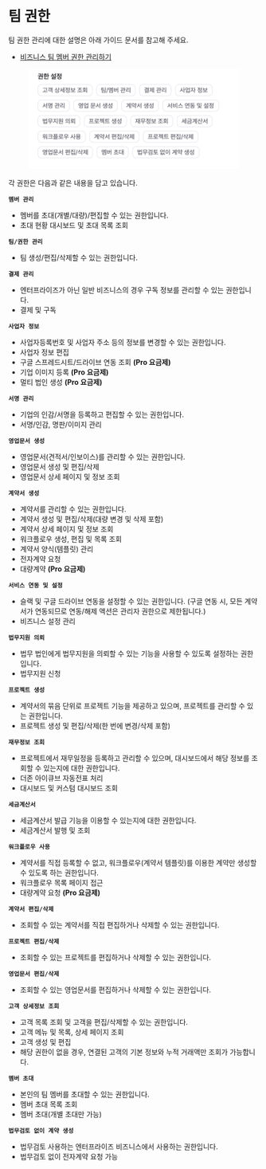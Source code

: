 # 팀 권한

팀 권한 관리에 대한 설명은 아래 가이드 문서를 참고해 주세요.&#x20;

* [비즈니스 팀 멤버 권한 관리하기](../business/3.md) &#x20;



<figure><img src="../.gitbook/assets/image (6).png" alt=""><figcaption></figcaption></figure>

각 권한은 다음과 같은 내용을 담고 있습니다.&#x20;

**`멤버 관리`**

* 멤버를 초대(개별/대량)/편집할 수 있는 권한입니다.
* 초대 현황 대시보드 및 초대 목록 조회

**`팀/권한 관리`**

* 팀 생성/편집/삭제할 수 있는 권한입니다.&#x20;

**`결제 관리`**

* 엔터프라이즈가 아닌 일반 비즈니스의 경우 구독 정보를 관리할 수 있는 권한입니다.
* 결제 및 구독

**`사업자 정보`**

* 사업자등록번호 및 사업자 주소 등의 정보를 변경할 수 있는 권한입니다.
* 사업자 정보 편집
* 구글 스프레드시트/드라이브 연동 조회 **(Pro 요금제)**
* 기업 이미지 등록 **(Pro 요금제)**
* 멀티 법인 생성 **(Pro 요금제)**

**`서명 관리`**

* 기업의 인감/서명을 등록하고 편집할 수 있는 권한입니다.
* 서명/인감, 명판/이미지 관리

**`영업문서 생성`**

* 영업문서(견적서/인보이스)를 관리할 수 있는 권한입니다.&#x20;
* 영업문서 생성 및 편집/삭제&#x20;
* 영업문서 상세 페이지 및 정보 조회 &#x20;

**`계약서 생성`**

* 계약서를 관리할 수 있는 권한입니다.
* 계약서 생성 및 편집/삭제(대량 변경 및 삭제 포함)
* 계약서 상세 페이지 및 정보 조회&#x20;
* 워크플로우 생성, 편집 및 목록 조회
* 계약서 양식(템플릿) 관리&#x20;
* 전자계약 요청
* 대량계약 **(Pro 요금제)**

**`서비스 연동 및 설정`**

* 슬랙 및 구글 드라이브 연동을 설정할 수 있는 권한입니다. (구글 연동 시, 모든 계약서가 연동되므로 연동/해제 액션은 관리자 권한으로 제한됩니다.)
* 비즈니스 설정 관리

**`법무지원 의뢰`**

* 법무 법인에게 법무지원을 의뢰할 수 있는 기능을 사용할 수 있도록 설정하는 권한입니다.&#x20;
* 법무지원 신청

**`프로젝트 생성`**

* 계약서의 묶음 단위로 프로젝트 기능을 제공하고 있으며, 프로젝트를 관리할 수 있는 권한입니다.&#x20;
* 프로젝트 생성 및 편집/삭제(한 번에 변경/삭제 포함)&#x20;

**`재무정보 조회`**

* 프로젝트에서 재무일정을 등록하고 관리할 수 있으며, 대시보드에서 해당 정보를 조회할 수 있는지에 대한 권한입니다.
* 더존 아이큐브 자동전표 처리
* 대시보드 및 커스텀 대시보드 조회

**`세금계산서`**

* 세금계산서 발급 기능을 이용할 수 있는지에 대한 권한입니다.
* 세금계산서 발행 및 조회

**`워크플로우 사용`**

* 계약서를 직접 등록할 수 없고, 워크플로우(계약서 템플릿)를 이용한 계약만 생성할 수 있도록 하는 권한입니다.
* 워크플로우 목록 페이지 접근
* 대량계약 요청 **(Pro 요금제)**

**`계약서 편집/삭제`**

* 조회할 수 있는 계약서를 직접 편집하거나 삭제할 수 있는 권한입니다.

**`프로젝트 편집/삭제`**

* 조회할 수 있는 프로젝트를 편집하거나 삭제할 수 있는 권한입니다.

**`영업문서 편집/삭제`**

* 조회할 수 있는 영업문서를 편집하거나 삭제할 수 있는 권한입니다.

**`고객 상세정보 조회`**

* 고객 목록 조회 및 고객을 편집/삭제할 수 있는 권한입니다.&#x20;
* 고객 메뉴 및 목록, 상세 페이지 조회
* 고객 생성 및 편집
* 해당 권한이 없을 경우, 연결된 고객의 기본 정보와 누적 거래액만 조회가 가능합니다.

**`멤버 초대`**

* 본인의 팀 멤버를 초대할 수 있는 권한입니다.&#x20;
* 멤버 초대 목록 조회
* 멤버 초대(개별 초대만 가능)

**`법무검토 없이 계약 생성`**

* 법무검토 사용하는 엔터프라이즈 비즈니스에서 사용하는 권한입니다.&#x20;
* 법무검토 없이 전자계약 요청 가능&#x20;

